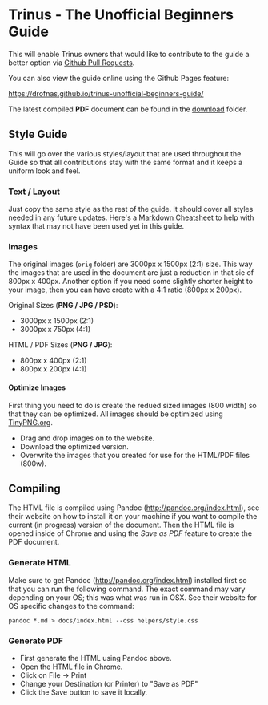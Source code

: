 # Trinus - The Unofficial Beginners Guide

This will enable Trinus owners that would like to contribute to the guide a better option via [Github Pull Requests](https://gist.github.com/Chaser324/ce0505fbed06b947d962).

You can also view the guide online using the Github Pages feature:

<https://drofnas.github.io/trinus-unofficial-beginners-guide/>

The latest compiled **PDF** document can be found in the [download](https://github.com/drofnas/trinus-unofficial-beginners-guide/tree/master/download) folder.



## Style Guide

This will go over the various styles/layout that are used throughout the Guide so that all contributions stay with the same format and it keeps a uniform look and feel.

### Text / Layout

Just copy the same style as the rest of the guide. It should cover all styles needed in any future updates. Here's a [Markdown Cheatsheet](https://github.com/adam-p/markdown-here/wiki/Markdown-Cheatsheet) to help with syntax that may not have been used yet in this guide.

### Images

The original images (`orig` folder) are 3000px x 1500px (2:1) size. This way the images that are used in the document are just a reduction in that sie of 800px x 400px. Another option if you need some slightly shorter height to your image, then you can have create with a 4:1 ratio (800px x 200px).

Original Sizes (**PNG / JPG / PSD**):

* 3000px x 1500px (2:1)
* 3000px x 750px (4:1)

HTML / PDF Sizes (**PNG / JPG**):

* 800px x 400px (2:1)
* 800px x 200px (4:1)

#### Optimize Images

First thing you need to do is create the redued sized images (800 width) so that they can be optimized. All images should be optimized using [TinyPNG.org](https://tinypng.com/). 

* Drag and drop images on to the website.
* Download the optimized version.
* Overwrite the images that you created for use for the HTML/PDF files (800w).



## Compiling

The HTML file is compiled using Pandoc (http://pandoc.org/index.html), see their website on how to install it on your machine if you want to compile the current (in progress) version of the document. Then the HTML file is opened inside of Chrome and using the *Save as PDF* feature to create the PDF document.

### Generate HTML
Make sure to get Pandoc (http://pandoc.org/index.html) installed first so that you can run the following command. The exact command may vary depending on your OS; this was what was run in OSX. See their website for OS specific changes to the command:

    pandoc *.md > docs/index.html --css helpers/style.css

### Generate PDF

* First generate the HTML using Pandoc above.
* Open the HTML file in Chrome.
* Click on File -> Print
* Change your Destination (or Printer) to "Save as PDF"
* Click the Save button to save it locally.

